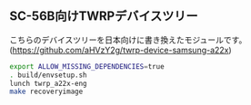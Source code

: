 ## SC-56B向けTWRPデバイスツリー
こちらのデバイスツリーを日本向けに書き換えたモジュールです。
(https://github.com/aHVzY2g/twrp-device-samsung-a22x)
```sh
export ALLOW_MISSING_DEPENDENCIES=true
. build/envsetup.sh
lunch twrp_a22x-eng
make recoveryimage
```

